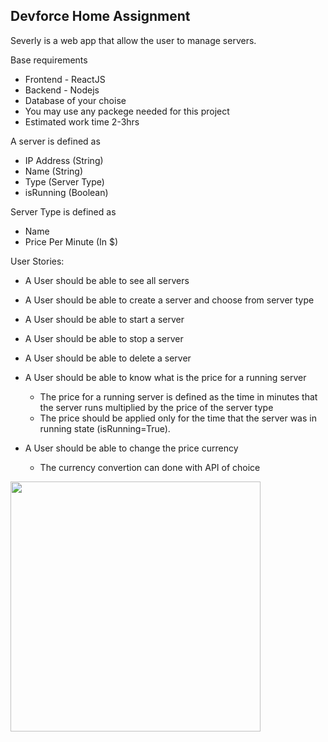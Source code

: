 ## Devforce Home Assignment



Severly is a web app that allow the user to manage servers.



Base requirements

* Frontend - ReactJS
* Backend - Nodejs
* Database of your choise
* You may use any packege needed for this project
* Estimated work time 2-3hrs



A server is defined as

* IP Address (String)
* Name (String)
* Type (Server Type)
* isRunning (Boolean)



Server Type is defined as

* Name
* Price Per Minute (In $)



User Stories:

* A User should be able to see all servers
* A User should be able to create a server and choose from server type
* A User should be able to start a server
* A User should be able to stop a server
* A User should be able to delete a server
* A User should be able to know what is the price for a running server
  * The price for a running server is defined as the time in minutes that the server runs multiplied by the price of the server type
  * The price should be applied only for the time that the server was in running state (isRunning=True).

* A User should be able to change the price currency
  * The currency convertion can done with API of choice

<img src="https://p475.p0.n0.cdn.getcloudapp.com/items/E0unjw1l/Screen%20Shot%202020-08-23%20at%2020.43.25.png?source=viewer&v=9c3a5b44d30a1744f9e7385d61b4b863" height="400" />




